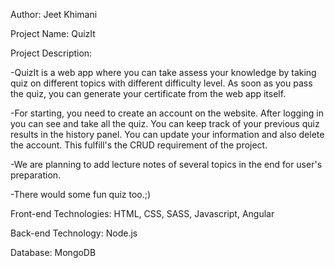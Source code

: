 Author:
Jeet Khimani

Project Name: QuizIt

Project Description:

-QuizIt is a web app where you can take assess your knowledge by taking quiz on different topics with different difficulty level. As soon as you pass the quiz, you can generate your certificate from the web app itself.

-For starting, you need to create an account on the website. After logging in you can see and take all the quiz. You can keep track of your previous quiz results in the history panel. You can update your information and also delete the account. This fulfill's the CRUD requirement of the project. 

-We are planning to add lecture notes of several topics in the end for user's preparation.

-There would some fun quiz too.;)

Front-end Technologies: HTML, CSS, SASS, Javascript, Angular

Back-end Technology: Node.js


Database: MongoDB


